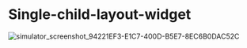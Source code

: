 # Single-child-layout-widget
![simulator_screenshot_94221EF3-E1C7-400D-B5E7-8EC6B0DAC52C](https://user-images.githubusercontent.com/78723011/220585021-e1d2c9f2-149e-43c3-a457-45204611f48f.png)
